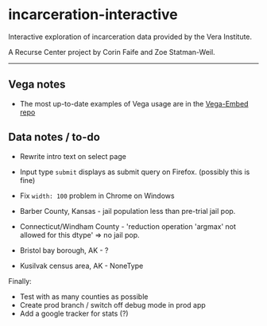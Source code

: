 # incarceration-interactive
Interactive exploration of incarceration data provided by the Vera Institute.

A Recurse Center project by Corin Faife and Zoe Statman-Weil.

---

## Vega notes
* The most up-to-date examples of Vega usage are in the [Vega-Embed repo](https://github.com/vega/vega-embed)


## Data notes / to-do

* Rewrite intro text on select page

* Input type `submit` displays as submit query on Firefox. (possibly this is fine)

* Fix `width: 100` problem in Chrome on Windows

* Barber County, Kansas - jail population less than pre-trial jail pop.

* Connecticut/Windham County - 'reduction operation 'argmax' not allowed for this dtype' => no jail pop.

* Bristol bay borough, AK - ?
* Kusilvak census area, AK - NoneType

Finally: 
* Test with as many counties as possible
* Create prod branch / switch off debug mode in prod app
* Add a google tracker for stats (?)


